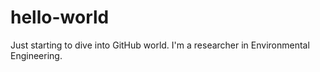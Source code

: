 # hello-world
Just starting to dive into GitHub world.
I'm a researcher in Environmental Engineering.
